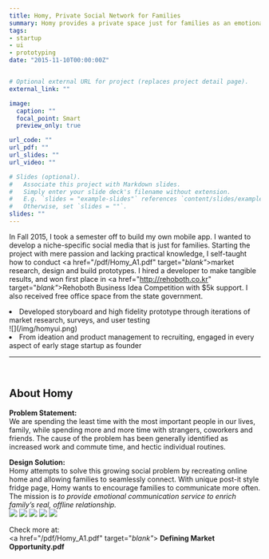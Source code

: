 ```yaml
---
title: Homy, Private Social Network for Families
summary: Homy provides a private space just for families as an emotional communication tool just for families
tags:
- startup
- ui
- prototyping
date: "2015-11-10T00:00:00Z"


# Optional external URL for project (replaces project detail page).
external_link: ""

image:
  caption: ""
  focal_point: Smart
  preview_only: true

url_code: ""
url_pdf: ""
url_slides: ""
url_video: ""

# Slides (optional).
#   Associate this project with Markdown slides.
#   Simply enter your slide deck's filename without extension.
#   E.g. `slides = "example-slides"` references `content/slides/example-slides.md`.
#   Otherwise, set `slides = ""`.
slides: ""
---
```


In Fall 2015, I took a semester off to build my own mobile app. I wanted to develop a niche-specific social media that is just for families. Starting the project with mere passion and lacking practical knowledge, I self-taught how to conduct <a href="/pdf/Homy_A1.pdf" target="_blank"_>market research</a>, design and build prototypes. I hired a developer to make tangible results, and won first place in <a href="http://rehoboth.co.kr" target="_blank"_>Rehoboth</a> Business Idea Competition with $5k support. I also received free office space from the state government.

<li> Developed storyboard and high fidelity prototype through iterations of market research, surveys, and user testing
</li>
![](/img/homyui.png)
<li>
From ideation and product management to recruiting, engaged in every aspect of early stage startup as founder
</li>

---
<br>

## **About Homy**

**Problem Statement:**<br>
We are spending the least time with the most important people in our lives, family, while spending more and more time with strangers, coworkers and friends. The cause of the problem has been generally identified as increased work and commute time, and hectic individual routines.

**Design Solution:**<br>
Homy attempts to solve this growing social problem by recreating online home and allowing families to seamlessly connect. With unique post-it style fridge page, Homy wants to encourage families to communicate more often. The mission is *to provide emotional communication service to enrich family’s real, offline relationship.*
<br>
![](/pdf/Homy_A2-1.png)
![](/pdf/Homy_A2-2.png)
![](/pdf/Homy_A2-3.png)
![](/pdf/Homy_A2-4.png)
![](/pdf/Homy_A2-5.png)

Check more at:<br>
<a href="/pdf/Homy_A1.pdf" target="_blank"_> **Defining Market Opportunity.pdf**</a><br>
